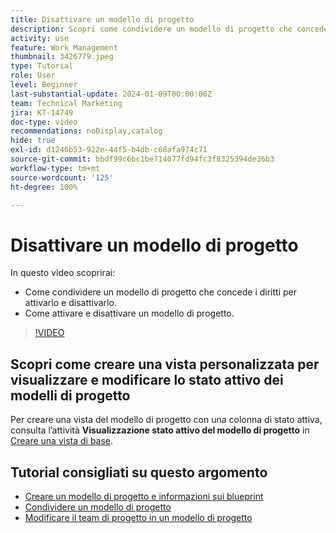 ```yaml
---
title: Disattivare un modello di progetto
description: Scopri come condividere un modello di progetto che concede i diritti per attivarlo e disattivarlo e come attivare e disattivare un modello di progetto.
activity: use
feature: Work Management
thumbnail: 3426779.jpeg
type: Tutorial
role: User
level: Beginner
last-substantial-update: 2024-01-09T00:00:00Z
team: Technical Marketing
jira: KT-14749
doc-type: video
recommendations: noDisplay,catalog
hide: true
exl-id: d1246b53-922e-44f5-b4db-c68afa974c71
source-git-commit: bbdf99c6bc1be714077fd94fc3f8325394de36b3
workflow-type: tm+mt
source-wordcount: '125'
ht-degree: 100%

---
```


# Disattivare un modello di progetto

In questo video scoprirai:

* Come condividere un modello di progetto che concede i diritti per attivarlo e disattivarlo.
* Come attivare e disattivare un modello di progetto.

>[!VIDEO](https://video.tv.adobe.com/v/3444998/?quality=12&learn=on&enablevpops=1&captions=ita)

## Scopri come creare una vista personalizzata per visualizzare e modificare lo stato attivo dei modelli di progetto

Per creare una vista del modello di progetto con una colonna di stato attiva, consulta l’attività **Visualizzazione stato attivo del modello di progetto** in [Creare una vista di base](https://experienceleague.adobe.com/docs/workfront-learn/tutorials-workfront/reporting/basic-reporting/create-a-basic-view.html?lang=it).

## Tutorial consigliati su questo argomento

* [Creare un modello di progetto e informazioni sui blueprint](/help/manage-work/create-and-manage-project-templates/create-a-project-template.md)
* [Condividere un modello di progetto](/help/manage-work/create-and-manage-project-templates/share-a-project-template.md)
* [Modificare il team di progetto in un modello di progetto](/help/manage-work/create-and-manage-project-templates/edit-the-project-team-in-a-project-template.md)
